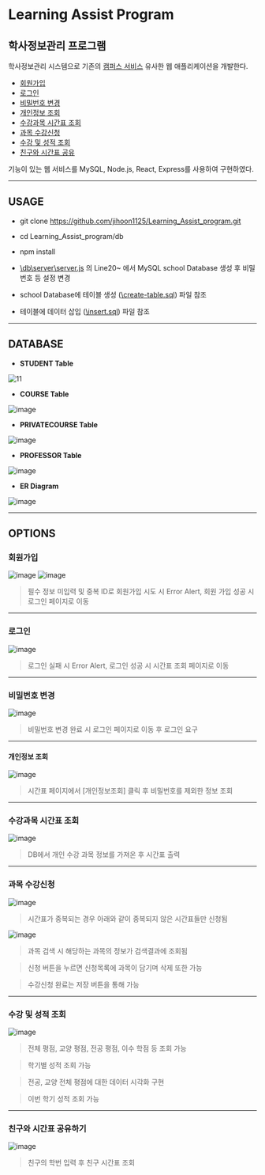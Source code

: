 # Learning Assist Program
## 학사정보관리 프로그램

학사정보관리 시스템으로 기존의 [캠퍼스 서비스](https://klas.kw.ac.kr/) 유사한 웹 애플리케이션을 개발한다. 
  * [회원가입](#회원가입) 
  * [로그인](#로그인) 
  * [비밀번호 변경](#비밀번호-변경)
  * [개인정보 조회](#개인정보-조회)
  * [수강과목 시간표 조회](#수강과목-시간표-조회) 
  * [과목 수강신청](#과목-수강신청)
  * [수강 및 성적 조회](#수강-및-성적-조회) 
  * [친구와 시간표 공유](#친구와-시간표-공유하기)

기능이 있는 웹 서비스를 MySQL, Node.js, React, Express를 사용하여 구현하였다. 

-----------
## USAGE
* git clone https://github.com/jihoon1125/Learning_Assist_program.git

* cd Learning_Assist_program/db

* npm install

* [\db\server\server.js](https://github.com/jihoon1125/Learning_Assist_program/blob/main/db/server/server.js) 의 Line20~ 에서 MySQL school Database 생성 후 비밀번호 등 설정 변경

* school Database에 테이블 생성 ([\create-table.sql](https://github.com/jihoon1125/Learning_Assist_program/blob/main/create-table.sql)) 파일 참조

* 테이블에 데이터 삽입 ([\insert.sql](https://github.com/jihoon1125/Learning_Assist_program/blob/main/insert.sql)) 파일 참조



----------
## DATABASE

+ **STUDENT Table**

![11](https://user-images.githubusercontent.com/59654033/117769840-2feb5d00-b26f-11eb-8cf3-02f17fc78994.PNG)

+ **COURSE Table**

![image](https://user-images.githubusercontent.com/59654033/117769981-590bed80-b26f-11eb-83cf-f98e5b4c49ab.png)

+ **PRIVATECOURSE Table**

![image](https://user-images.githubusercontent.com/59654033/117770027-66c17300-b26f-11eb-8dc3-7dec3ddcffa9.png)

+ **PROFESSOR Table**

![image](https://user-images.githubusercontent.com/59654033/117770068-7345cb80-b26f-11eb-84b6-1c7053b211ab.png)

+ **ER Diagram**

![image](https://user-images.githubusercontent.com/59654033/117770333-c1f36580-b26f-11eb-8337-89ce398e3c59.png)

---
## OPTIONS
### 회원가입

![image](https://user-images.githubusercontent.com/59654033/117770697-3201eb80-b270-11eb-81ff-1391c38bd780.png)
![image](https://user-images.githubusercontent.com/59654033/117770711-37f7cc80-b270-11eb-8f34-5d02a1063583.png)

> 필수 정보 미입력 및 중복 ID로 회원가입 시도 시 Error Alert, 회원 가입 성공 시 로그인 페이지로 이동
___
### 로그인

![image](https://user-images.githubusercontent.com/59654033/117771063-ab014300-b270-11eb-9521-fdb0b9c52f67.png)

> 로그인 실패 시 Error Alert, 로그인 성공 시 시간표 조회 페이지로 이동
___
### 비밀번호 변경

![image](https://user-images.githubusercontent.com/59654033/117781985-2d433480-b27c-11eb-9f6a-659891f0ada5.png)

> 비밀번호 변경 완료 시 로그인 페이지로 이동 후 로그인 요구

___
#### 개인정보 조회

![image](https://user-images.githubusercontent.com/59654033/117782091-44822200-b27c-11eb-90f9-5cce845de74b.png)

> 시간표 페이지에서 [개인정보조회] 클릭 후 비밀번호를 제외한 정보 조회

___
### 수강과목 시간표 조회

![image](https://user-images.githubusercontent.com/59654033/117772114-cc166380-b271-11eb-80d9-10390fe35d20.png)

> DB에서 개인 수강 과목 정보를 가져온 후 시간표 출력

___
### 과목 수강신청

![image](https://user-images.githubusercontent.com/59654033/117772404-1992d080-b272-11eb-9fc8-4e5f3d10a6bb.png)

> 시간표가 중복되는 경우 아래와 같이 중복되지 않은 시간표들만 신청됨

![image](https://user-images.githubusercontent.com/59654033/117772508-39c28f80-b272-11eb-8358-b1cd16c8699d.png)

> 과목 검색 시 해당하는 과목의 정보가 검색결과에 조회됨

> 신청 버튼을 누르면 신청목록에 과목이 담기며 삭제 또한 가능

> 수강신청 완료는 저장 버튼을 통해 가능

___
### 수강 및 성적 조회

![image](https://user-images.githubusercontent.com/59654033/117772949-b190ba00-b272-11eb-879d-32f17cb9a436.png)

> 전체 평점, 교양 평점, 전공 평점, 이수 학점 등 조회 가능

> 학기별 성적 조회 가능

> 전공, 교양 전체 평점에 대한 데이터 시각화 구현

> 이번 학기 성적 조회 가능

___
### 친구와 시간표 공유하기

![image](https://user-images.githubusercontent.com/59654033/117773080-ddac3b00-b272-11eb-859d-60ade3248280.png)

> 친구의 학번 입력 후 친구 시간표 조회





